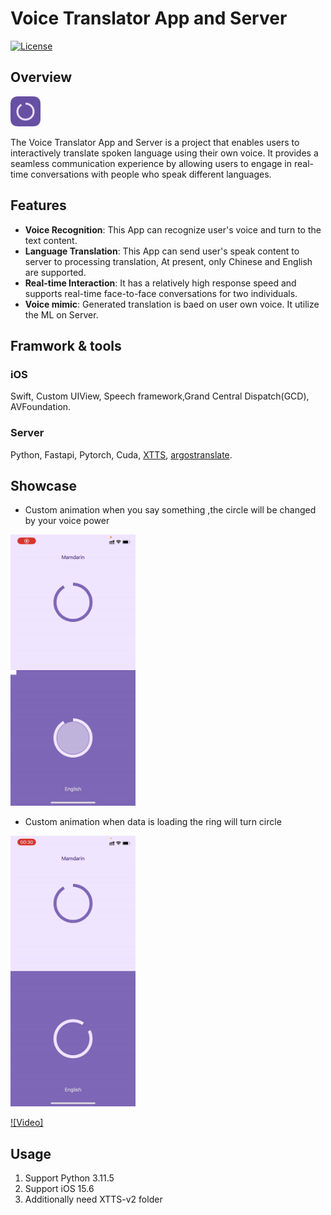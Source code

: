 # Voice Translator App and Server

[![License](https://img.shields.io/badge/license-MIT-blue.svg)](LICENSE)

## Overview

<img src="https://raw.githubusercontent.com/Owen-Deng/Voice-Translator/master/App/VoiceTranslator/Assets.xcassets/AppIcon.appiconset/Auto...%20(3).png" width="48">

The Voice Translator App and Server is a project that enables users to interactively translate spoken language using their own voice. It provides a seamless communication experience by allowing users to engage in real-time conversations with people who speak different languages.

## Features

- **Voice Recognition**: This App can recognize user's voice and turn to the text content.
- **Language Translation**: This App can send user's speak content to server to processing translation, At present, only Chinese and English are supported.
- **Real-time Interaction**: It has a relatively high response speed and supports real-time face-to-face conversations for two individuals.
- **Voice mimic**: Generated translation is baed on user own voice. It utilize the ML on Server.

## Framwork & tools

### iOS

Swift, Custom UIView, Speech framework,Grand Central Dispatch(GCD), AVFoundation.

### Server

Python, Fastapi, Pytorch, Cuda, [XTTS](https://huggingface.co/coqui/XTTS-v2), [argostranslate](https://pypi.org/project/argostranslate/).

## Showcase
- Custom animation when you say something ,the circle will be changed by your voice power
<img src="https://raw.githubusercontent.com/livingspring/Voice-Translator/master/animation1.gif" width="200"/>

- Custom animation when data is loading the ring will turn circle
<img src="https://raw.githubusercontent.com/livingspring/Voice-Translator/master/animation2.gif" width="200">

[![Video]](https://www.youtube.com/watch?v=oQ_5EHPDpcU)

## Usage

1. Support Python 3.11.5
2. Support iOS 15.6
3. Additionally need XTTS-v2 folder
